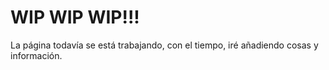 # WIP WIP WIP!!!

La página todavía se está trabajando, con el tiempo, iré añadiendo cosas y información.
